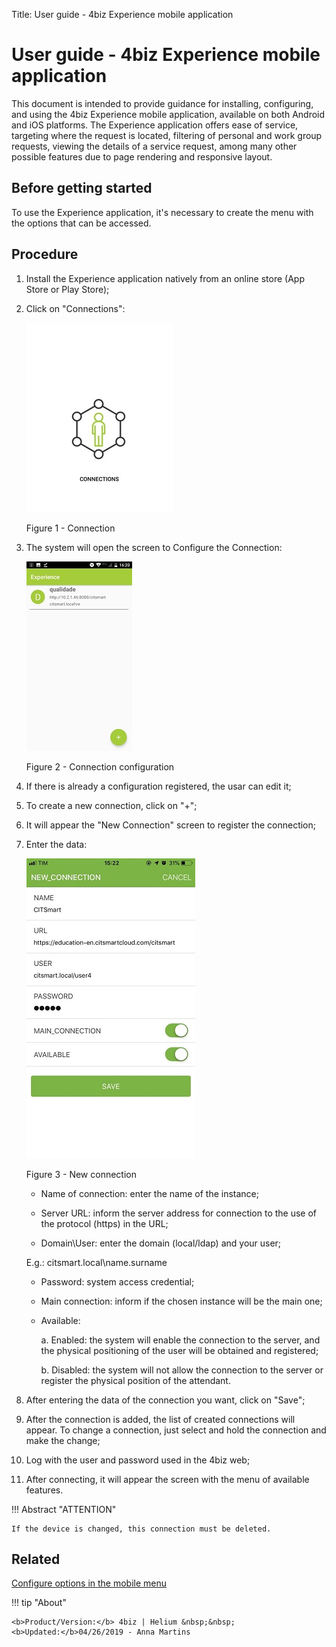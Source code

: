 Title: User guide - 4biz Experience mobile application
# User guide - 4biz Experience mobile application

This document is intended to provide guidance for installing, configuring, and using the 4biz Experience mobile application, available on both Android and iOS platforms.
The Experience application offers ease of service, targeting where the request is located, filtering of personal and work group requests, viewing the details of a service request, among many other possible features due to page rendering and responsive layout.

Before getting started
----------------------

To use the Experience application, it's necessary to create the menu with the options that can be accessed.

Procedure
------------

1.	Install the Experience application natively from an online store (App Store or Play Store);
2.  Click on "Connections":

    ![connections](images/app-pt-1.jpg)
    
     Figure 1 - Connection

3.  The system will open the screen to Configure the Connection:

    ![configuration](images/app-pt-2.jpg)
    
     Figure 2 - Connection configuration

4.  If there is already a configuration registered, the usar can edit it;
5.	To create a new connection, click on "+";
6.	It will appear the "New Connection" screen to register the connection;
7.	Enter the data:

    ![connection](images/app-en.jpg)

     Figure 3 - New connection


    *	Name of connection: enter the name of the instance;

    *	Server URL: inform the server address for connection to the use of the protocol (https) in the URL;

    *	Domain\User: enter the domain (local/ldap) and your user;

    E.g.: citsmart.local\name.surname
    
    *	Password: system access credential;

    *	Main connection: inform if the chosen instance will be the main one;

    *	Available:

           a.	Enabled: the system will enable the connection to the server, and the physical positioning of the 
           user will be obtained and registered;

           b.	Disabled: the system will not allow the connection to the server or register the physical position of 
           the attendant.

5.	After entering the data of the connection you want, click on "Save";

6.	After the connection is added, the list of created connections will appear. To change a connection, just select and hold the connection and make the change;

7.	Log with the user and password used in the 4biz web;

8.	After connecting, it will appear the screen with the menu of available features.


!!! Abstract "ATTENTION"

    If the device is changed, this connection must be deleted.

   
Related
----------

[Configure options in the mobile menu](/en-us/4biz-helium/additional-features/mobile-and-field-service/configuration/configure-mobile-options.html)


!!! tip "About"

    <b>Product/Version:</b> 4biz | Helium &nbsp;&nbsp;
    <b>Updated:</b>04/26/2019 - Anna Martins
